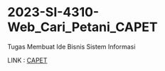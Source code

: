 # 2023-SI-4310-Web_Cari_Petani_CAPET
Tugas Membuat Ide Bisnis Sistem Informasi

LINK : [CAPET](https://xsanudin.github.io/)

